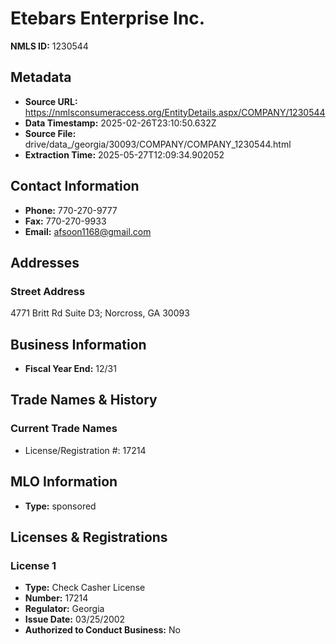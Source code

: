 # Etebars Enterprise Inc.

**NMLS ID:** 1230544

## Metadata
- **Source URL:** https://nmlsconsumeraccess.org/EntityDetails.aspx/COMPANY/1230544
- **Data Timestamp:** 2025-02-26T23:10:50.632Z
- **Source File:** drive/data_/georgia/30093/COMPANY/COMPANY_1230544.html
- **Extraction Time:** 2025-05-27T12:09:34.902052

## Contact Information
- **Phone:** 770-270-9777
- **Fax:** 770-270-9933
- **Email:** afsoon1168@gmail.com

## Addresses
### Street Address
4771 Britt Rd Suite D3; Norcross, GA 30093

## Business Information
- **Fiscal Year End:** 12/31

## Trade Names & History
### Current Trade Names
- License/Registration #: 17214

## MLO Information
- **Type:** sponsored

## Licenses & Registrations

### License 1
- **Type:** Check Casher License
- **Number:** 17214
- **Regulator:** Georgia
- **Issue Date:** 03/25/2002
- **Authorized to Conduct Business:** No
